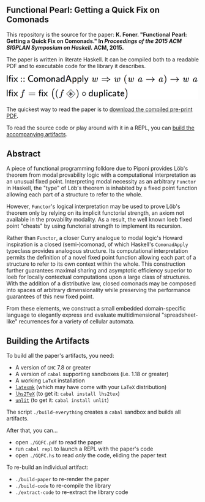 Functional Pearl: Getting a Quick Fix on Comonads
-------------------------------------------------

This repository is the source for the paper: **K. Foner. "Functional  Pearl: Getting  a  Quick  Fix on Comonads." In *Proceedings of the 2015 ACM SIGPLAN Symposium on Haskell.*  ACM, 2015.**

The paper is written in literate Haskell. It can be compiled both to a readable PDF and to executable code for the library it describes.

<img src="lfix.png" width="500">

The quickest way to read the paper is to [download the compiled pre-print PDF](https://github.com/kwf/GQFC/raw/master/GQFC.pdf).

To read the source code or play around with it in a REPL, you can [build the accompanying artifacts](https://github.com/kwf/GQFC#building-the-artifacts).

## Abstract

A piece of functional programming folklore due to Piponi provides Löb's theorem from modal provability logic with a computational interpretation as an unusual fixed point. Interpreting modal necessity as an arbitrary `Functor` in Haskell, the "type" of Löb's theorem is inhabited by a fixed point function allowing each part of a structure to refer to the whole.

However, `Functor`'s logical interpretation may be used to prove Löb's theorem only by relying on its implicit functorial strength, an axiom not available in the provability modality. As a result, the well known loeb fixed point "cheats" by using functorial strength to implement its recursion.

Rather than `Functor`, a closer Curry analogue to modal logic's Howard inspiration is a closed (semi-)comonad, of which Haskell's `ComonadApply` typeclass provides analogous structure. Its computational interpretation permits the definition of a novel fixed point function allowing each part of a structure to refer to its own context within the whole. This construction further guarantees maximal sharing and asymptotic efficiency superior to loeb for locally contextual computations upon a large class of structures. With the addition of a distributive law, closed comonads may be composed into spaces of arbitrary dimensionality while preserving the performance guarantees of this new fixed point.

From these elements, we construct a small embedded domain-specific language to elegantly express and evaluate multidimensional "spreadsheet-like" recurrences for a variety of cellular automata.

## Building the Artifacts

To build all the paper's artifacts, you need:

- A version of `GHC` 7.8 or greater
- A version of `cabal` supporting sandboxes (i.e. 1.18 or greater)
- A working `LaTeX` installation
- [`latexmk`](https://www.ctan.org/pkg/latexmk/?lang=en) (which may have come with your `LaTeX` distribution)
- [`lhs2TeX`](http://www.andres-loeh.de/lhs2tex) (to get it:  `cabal install lhs2tex`)
- [`unlit`](https://hackage.haskell.org/package/unlit) (to get it: `cabal install unlit`)

The script `./build-everything` creates a `cabal` sandbox and builds all artifacts.

After that, you can...

- open `./GQFC.pdf` to read the paper
- run `cabal repl` to launch a REPL with the paper's code
- open `./GQFC.hs` to read *only* the code, eliding the paper text

To re-build an individual artifact:

- `./build-paper` to re-render the paper
- `./build-code` to re-compile the library
- `./extract-code` to re-extract the library code
